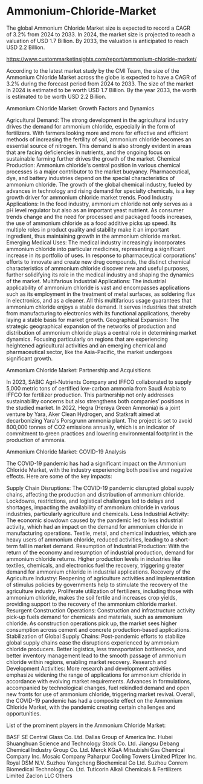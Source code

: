# Ammonium-Chloride-Market
The global Ammonium Chloride Market size is expected to record a CAGR of 3.2% from 2024 to 2033. In 2024, the market size is projected to reach a valuation of USD 1.7 Billion. By 2033, the valuation is anticipated to reach USD 2.2 Billion.

https://www.custommarketinsights.com/report/ammonium-chloride-market/

According to the latest market study by the CMI Team, the size of the Ammonium Chloride Market across the globe is expected to have a CAGR of 3.2% during the forecast period from 2024 to 2033. The size of the market in 2024 is estimated to be worth USD 1.7 Billion. By the year 2033, the worth is estimated to be worth USD 2.2 Billion.

Ammonium Chloride Market: Growth Factors and Dynamics

Agricultural Demand: The strong development in the agricultural industry drives the demand for ammonium chloride, especially in the form of fertilizers. With farmers looking more and more for effective and efficient methods of increasing the fertility of soil, ammonium chloride becomes an essential source of nitrogen. This demand is also strongly evident in areas that are facing deficiencies in nutrients, and the ongoing focus on sustainable farming further drives the growth of the market.
Chemical Production: Ammonium chloride's central position in various chemical processes is a major contributor to the market buoyancy. Pharmaceutical, dye, and battery industries depend on the special characteristics of ammonium chloride. The growth of the global chemical industry, fueled by advances in technology and rising demand for specialty chemicals, is a key growth driver for ammonium chloride market trends.
Food Industry Applications: In the food industry, ammonium chloride not only serves as a pH level regulator but also as an important yeast nutrient. As consumer trends change and the need for processed and packaged foods increases, the use of ammonium chloride as a food additive picks up speed. Its multiple roles in product quality and stability make it an important ingredient, thus maintaining growth in the ammonium chloride market.
Emerging Medical Uses: The medical industry increasingly incorporates ammonium chloride into particular medicines, representing a significant increase in its portfolio of uses. In response to pharmaceutical corporations' efforts to innovate and create new drug compounds, the distinct chemical characteristics of ammonium chloride discover new and useful purposes, further solidifying its role in the medical industry and shaping the dynamics of the market.
Multifarious Industrial Applications: The industrial applicability of ammonium chloride is vast and encompasses applications such as its employment in the treatment of metal surfaces, as soldering flux in electronics, and as a cleaner. All this multifarious usage guarantees that ammonium chloride enjoys a stable demand. It serves industries that stretch from manufacturing to electronics with its functional applications, thereby laying a stable basis for market growth.
Geographical Expansion: The strategic geographical expansion of the networks of production and distribution of ammonium chloride plays a central role in determining market dynamics. Focusing particularly on regions that are experiencing heightened agricultural activities and an emerging chemical and pharmaceutical sector, like the Asia-Pacific, the market undergoes significant growth.

Ammonium Chloride Market: Partnership and Acquisitions

In 2023, SABIC Agri-Nutrients Company and IFFCO collaborated to supply 5,000 metric tons of certified low-carbon ammonia from Saudi Arabia to IFFCO for fertilizer production. This partnership not only addresses sustainability concerns but also strengthens both companies’ positions in the studied market.
In 2022, Hegra (Herøya Green Ammonia) is a joint venture by Yara, Aker Clean Hydrogen, and Statkraft aimed at decarbonizing Yara's Porsgrunn ammonia plant. The project is set to avoid 800,000 tonnes of CO2 emissions annually, which is an indicator of commitment to green practices and lowering environmental footprint in the production of ammonia.

Ammonium Chloride Market: COVID-19 Analysis

The COVID-19 pandemic has had a significant impact on the Ammonium Chloride Market, with the industry experiencing both positive and negative effects. Here are some of the key impacts:

Supply Chain Disruptions: The COVID-19 pandemic disrupted global supply chains, affecting the production and distribution of ammonium chloride. Lockdowns, restrictions, and logistical challenges led to delays and shortages, impacting the availability of ammonium chloride in various industries, particularly agriculture and chemicals.
Less Industrial Activity: The economic slowdown caused by the pandemic led to less industrial activity, which had an impact on the demand for ammonium chloride in manufacturing operations. Textile, metal, and chemical industries, which are heavy users of ammonium chloride, reduced activities, leading to a short-term fall in market demand.
Resumption of Industrial Production: With the return of the economy and resumption of industrial production, demand for ammonium chloride returns. Higher production levels in industries like textiles, chemicals, and electronics fuel the recovery, triggering greater demand for ammonium chloride in industrial applications.
Recovery of the Agriculture Industry: Reopening of agriculture activities and implementation of stimulus policies by governments help to stimulate the recovery of the agriculture industry. Proliferate utilization of fertilizers, including those with ammonium chloride, makes the soil fertile and increases crop yields, providing support to the recovery of the ammonium chloride market.
Resurgent Construction Operations: Construction and infrastructure activity pick-up fuels demand for chemicals and materials, such as ammonium chloride. As construction operations pick up, the market sees higher consumption across cement and concrete production-based applications.
Stabilization of Global Supply Chains: Post-pandemic efforts to stabilize global supply chains ease the disruptions experienced by ammonium chloride producers. Better logistics, less transportation bottlenecks, and better inventory management lead to the smooth passage of ammonium chloride within regions, enabling market recovery.
Research and Development Activities: More research and development activities emphasize widening the range of applications for ammonium chloride in accordance with evolving market requirements. Advances in formulations, accompanied by technological changes, fuel rekindled demand and open new fronts for use of ammonium chloride, triggering market revival. 
Overall, the COVID-19 pandemic has had a composite effect on the Ammonium Chloride Market, with the pandemic creating certain challenges and opportunities.

List of the prominent players in the Ammonium Chloride Market:

BASF SE
Central Glass Co. Ltd.
Dallas Group of America Inc.
Hubei Shuanghuan Science and Technology Stock Co. Ltd.
Jiangsu Debang Chemical Industry Group Co. Ltd.
Merck KGaA
Mitsubishi Gas Chemical Company Inc.
Mosaic Company
Paharpur Cooling Towers Limited
Pfizer Inc.
Royal DSM N.V.
Suzhou Yangcheng Biochemical Co Ltd.
Suzhou Conrem Biomedical Technology Co. Ltd.
Tuticorin Alkali Chemicals & Fertilizers Limited
Zaclon LLC
Others
